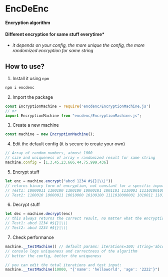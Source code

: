 # EncDeEnc
**Encryption algorithm**

#### Different encryption for same stuff everytime*

* *it depends on your config, the more unique the config, the more randomized encryption for same string*

## How to use?
1. Install it using `npm`
```js
npm i encdenc
````
2. Import the package
```js
const EncryptionMachine = require('encdenc/EncryptionMachine.js')
// or
import EncryptionMachine from "encdenc/EncryptionMachine.js";
```
3. Create a new machine
```js
const machine = new EncryptionMachine();
```
4. Edit the default config (it is secure to create your own)
```js
// Array of random numbers, atmost 1000
// size and uniqueness of array ∝ randomized result for same string
machine.config = [1,3,45,23,666,44,75,999,436]
```
5. Encrypt stuff
```js
let enc = machine.encrypt("abcd 1234 #${}|\\|"))
// returns binary form of encryption, not constant for a specific input
// Test1: 10000011 1100100 1100100 10000101 1001101 1110001 1111010010011 1010101 110110 100001 1000100 1010001 10111011 1111011011110 10011110 1011110 1111101-5
// Test2: 1100010 10000011 10010000 10100100 1111010000001 1010011 110100 110100 1010101 1001101 1100011 1111010000101 10011101 1111111 1111101 1111101 10101001-0
```
6. Decrypt stuff
```js
let dec = machine.decrypt(enc)
// this always returns the correct result, no matter what the encryption is for a certain string
// Test1: abcd 1234 #${}|\\|
// Test2: abcd 1234 #${}|\\|
```
7. Check performance
```js
machine.__testMachine() // default params: iterations=100; string='abcd 1234 #${}|\\|'
// console logs uniqueness and correctness of the algorithm
// better the config, better the uniqueness

// you can edit the total iterations and test input:
machine.__testMachine(10000, "{'name': 'helloworld', 'age': '2222'}")
```

